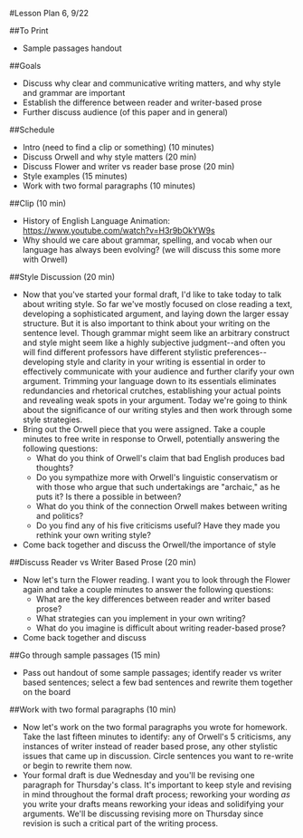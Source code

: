 #Lesson Plan 6, 9/22

##To Print
- Sample passages handout

##Goals
- Discuss why clear and communicative writing matters, and why style and grammar are important
- Establish the difference between reader and writer-based prose
- Further discuss audience (of this paper and in general)

##Schedule
- Intro (need to find a clip or something) (10 minutes)
- Discuss Orwell and why style matters (20 min)
- Discuss Flower and writer vs reader base prose (20 min)
- Style examples (15 minutes)
- Work with two formal paragraphs (10 minutes)

##Clip (10 min)
- History of English Language Animation: https://www.youtube.com/watch?v=H3r9bOkYW9s
- Why should we care about grammar, spelling, and vocab when our language has always been evolving? (we will discuss this some more with Orwell)

##Style Discussion (20 min)
- Now that you've started your formal draft, I'd like to take today to talk about writing style. So far we've mostly focused on close reading a text, developing a sophisticated argument, and laying down the larger essay structure. But it is also important to think about your writing on the sentence level. Though grammar might seem like an arbitrary construct and style might seem like a highly subjective judgment--and often you will find different professors have different stylistic preferences--developing style and clarity in your writing is essential in order to effectively communicate with your audience and further clarify your own argument. Trimming your language down to its essentials eliminates redundancies and rhetorical crutches, establishing your actual points and revealing weak spots in your argument. Today we're going to think about the significance of our writing styles and then work through some style strategies.
- Bring out the Orwell piece that you were assigned. Take a couple minutes to free write in response to Orwell, potentially answering the following questions:
  - What do you think of Orwell's claim that bad English produces bad thoughts?
  - Do you sympathize more with Orwell's linguistic conservatism or with those who argue that such undertakings are "archaic," as he puts it? Is there a possible in between?
  - What do you think of the connection Orwell makes between writing and politics?
  - Do you find any of his five criticisms useful? Have they made you rethink your own writing style?
- Come back together and discuss the Orwell/the importance of style

##Discuss Reader vs Writer Based Prose (20 min)
- Now let's turn the Flower reading. I want you to look through the Flower again and take a couple minutes to answer the following questions:
  - What are the key differences between reader and writer based prose?
  - What strategies can you implement in your own writing?
  - What do you imagine is difficult about writing reader-based prose?
- Come back together and discuss

##Go through sample passages (15 min)
- Pass out handout of some sample passages; identify reader vs writer based sentences; select a few bad sentences and rewrite them together on the board

##Work with two formal paragraphs (10 min)
- Now let's work on the two formal paragraphs you wrote for homework. Take the last fifteen minutes to identify: any of Orwell's 5 criticisms, any instances of writer instead of reader based prose, any other stylistic issues that came up in discussion. Circle sentences you want to re-write or begin to rewrite them now.
- Your formal draft is due Wednesday and you'll be  revising one paragraph for Thursday's class. It's important to keep style and revising in mind throughout the formal draft process; reworking your wording _as_ you write your drafts means reworking your ideas and solidifying your arguments. We'll be discussing revising more on Thursday since revision is such a critical part of the writing process.
